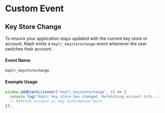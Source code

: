 
# Custom Event

## Key Store Change

To ensure your application stays updated with the current key store or account, Keplr emits a `keplr_keystorechange` event whenever the user switches their account.

#### Event Name

```javascript
keplr_keystorechange
```

#### Example Usage

```javascript
window.addEventListener("keplr_keystorechange", () => {
  console.log("Keplr key store has changed. Refetching account info...");
  // Refetch account or key information here
});
```